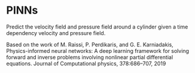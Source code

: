 # PINNs

Predict the velocity field and pressure field around a cylinder given a time dependency velocity and pressure field.

Based on the work of M. Raissi, P. Perdikaris, and G. E. Karniadakis, Physics-informed neural networks: A deep learning 
framework for solving forward and inverse problems involving nonlinear partial differential equations. Journal of Computational physics, 378:686–707, 2019

